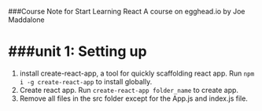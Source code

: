 ###Course Note for Start Learning React
A course on egghead.io by Joe Maddalone

###unit 1: Setting up
=========
1. install create-react-app, a tool for quickly scaffolding react app.
  Run `npm i -g create-react-app` to install globally.
2. Create react app. Run `create-react-app folder_name` to create app.
3. Remove all files in the src folder except for the App.js and index.js file.